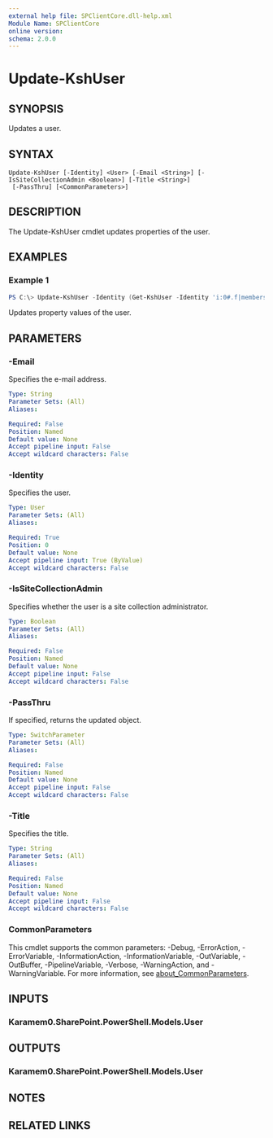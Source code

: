 ```yaml
---
external help file: SPClientCore.dll-help.xml
Module Name: SPClientCore
online version:
schema: 2.0.0
---
```


# Update-KshUser

## SYNOPSIS
Updates a user.

## SYNTAX

```
Update-KshUser [-Identity] <User> [-Email <String>] [-IsSiteCollectionAdmin <Boolean>] [-Title <String>]
 [-PassThru] [<CommonParameters>]
```

## DESCRIPTION
The Update-KshUser cmdlet updates properties of the user.

## EXAMPLES

### Example 1
```powershell
PS C:\> Update-KshUser -Identity (Get-KshUser -Identity 'i:0#.f|membership|admin@example.onmicrosoft.com') -IsSiteCollectionAdmin $true
```

Updates property values of the user.

## PARAMETERS

### -Email
Specifies the e-mail address.

```yaml
Type: String
Parameter Sets: (All)
Aliases:

Required: False
Position: Named
Default value: None
Accept pipeline input: False
Accept wildcard characters: False
```

### -Identity
Specifies the user.

```yaml
Type: User
Parameter Sets: (All)
Aliases:

Required: True
Position: 0
Default value: None
Accept pipeline input: True (ByValue)
Accept wildcard characters: False
```

### -IsSiteCollectionAdmin
Specifies whether the user is a site collection administrator.

```yaml
Type: Boolean
Parameter Sets: (All)
Aliases:

Required: False
Position: Named
Default value: None
Accept pipeline input: False
Accept wildcard characters: False
```

### -PassThru
If specified, returns the updated object.

```yaml
Type: SwitchParameter
Parameter Sets: (All)
Aliases:

Required: False
Position: Named
Default value: None
Accept pipeline input: False
Accept wildcard characters: False
```

### -Title
Specifies the title.

```yaml
Type: String
Parameter Sets: (All)
Aliases:

Required: False
Position: Named
Default value: None
Accept pipeline input: False
Accept wildcard characters: False
```

### CommonParameters
This cmdlet supports the common parameters: -Debug, -ErrorAction, -ErrorVariable, -InformationAction, -InformationVariable, -OutVariable, -OutBuffer, -PipelineVariable, -Verbose, -WarningAction, and -WarningVariable. For more information, see [about_CommonParameters](http://go.microsoft.com/fwlink/?LinkID=113216).

## INPUTS

### Karamem0.SharePoint.PowerShell.Models.User

## OUTPUTS

### Karamem0.SharePoint.PowerShell.Models.User

## NOTES

## RELATED LINKS
